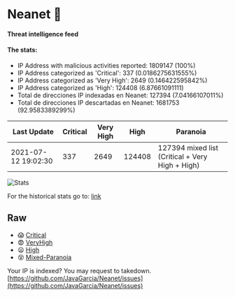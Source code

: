 # Neanet :hocho:
#### Threat intelligence feed
#### The stats:

- IP Address with malicious activities reported: 1809147 (100%)
- IP Address categorized as 'Critical':  337 (0.0186275631555%)
- IP Address categorized as 'Very High':  2649 (0.146422595842%)
- IP Address categorized as 'High':  124408 (6.87661091111)
- Total de direcciones IP indexadas en Neanet:  127394 (7.04166107011%)
- Total de direcciones IP descartadas en Neanet:  1681753 (92.9583389299%)

| Last Update | Critical | Very High | High | Paranoia |
| --- | --- | --- | --- | --- |
| 2021-07-12 19:02:30 | 337 | 2649 | 124408 | 127394 mixed list (Critical + Very High + High)|

![Stats](https://docs.google.com/spreadsheets/d/e/2PACX-1vSnaNMIXVabIpDJjufMlzH7poXnshF3mgd8Is1g9ytUEzVsP5my4Trn8f-xkoLLQ38xpL3HtmUexLo6/pubchart?oid=501124687&format=image)

For the historical stats go to: [link](/stats.csv)
## Raw
- :scream: [Critical](https://raw.githubusercontent.com/JavaGarcia/Neanet/master/blacklists/neanet_critical.txt)
- :fearful: [VeryHigh](https://raw.githubusercontent.com/JavaGarcia/Neanet/master/blacklists/neanet_veryHigh.txtt)
- :frowning: [High](https://raw.githubusercontent.com/JavaGarcia/Neanet/master/blacklists/neanet_high.txt)
- :dizzy_face: [Mixed-Paranoia](https://raw.githubusercontent.com/JavaGarcia/Neanet/master/blacklists/neanet_all.txt)


Your IP is indexed? You may request to takedown. [https://github.com/JavaGarcia/Neanet/issues](https://github.com/JavaGarcia/Neanet/issues)

















































































































































































































































































































































































































































































































































































































































































































































































































































































































































































































































































































































































































































































































































































































































































































































































































































































































































































































































































































































































































































































































































































































































































































































































































































































































































































































































































































































































































































































































































































































































































































































































































































































































































































































































































































































































































































































































































































































































































































































































































































































































































































































































































































































































































































































































































































































































































































































































































































































































































































































































































































































































































































































































































































































































































































































































































































































































































































































































































































































































































































































































































































































































































































































































































































































































































































































































































































































































































































































































































































































































































































































































































































































































































































































































































































































































































































































































































